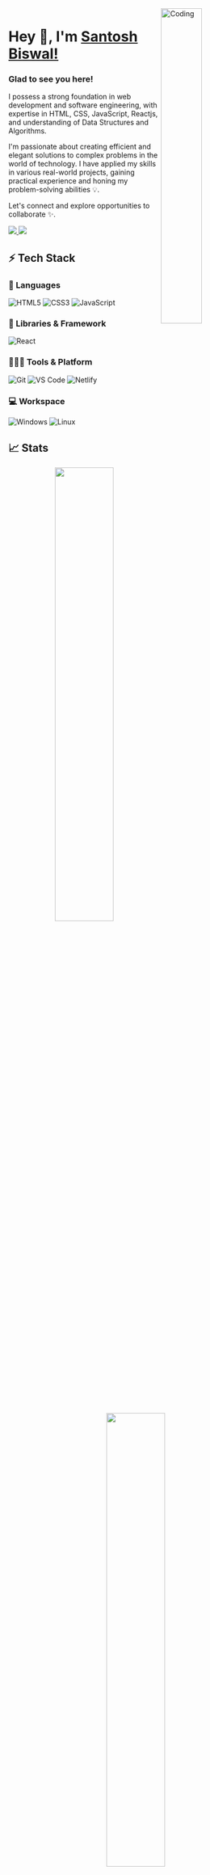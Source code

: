<img src="https://camo.githubusercontent.com/f1f2bc6e7ec110b34bab4ec55aa5c93ebae552ae011f5756bd7b7f783d627a6d/68747470733a2f2f63646e2e6472696262626c652e636f6d2f75736572732f313136323037372f73637265656e73686f74732f333834383931342f70726f6772616d6d65722e676966" width="40%" alt="Coding" align="right"/>
<p width="60%" align="left">
    <h1>Hey 👋, I'm <a href="https://github.com/Santosh6185/Santosh6185">Santosh Biswal!</a></h1>

### Glad to see you here! &nbsp;
<p>
I possess a strong foundation in web development and software engineering, with expertise in HTML, CSS, JavaScript, Reactjs, and understanding of Data Structures and Algorithms.

I'm passionate about creating efficient and elegant solutions to complex problems in the world of technology. I have applied my skills in various real-world projects, gaining practical experience and honing my problem-solving abilities :bulb:.

Let's connect and explore opportunities to collaborate  :sparkles:.
</p>
<p align="left">
    <a href="https://www.linkedin.com/in/santosh-biswal-18a176231/">
        <img src="https://img.shields.io/badge/LinkedIn-0077B5?style=for-the-badge&logo=linkedin&logoColor=white" />
    </a>
        <a href="mailto:santoshbiswal048@gmail.com">
        <img src="https://img.shields.io/badge/Gmail-D14836?style=for-the-badge&logo=gmail&logoColor=white" />
    </a>
</p>
</p>

## ⚡ Tech Stack

### 🚀 Languages
![HTML5](https://img.shields.io/badge/HTML5-E34F26?style=for-the-badge&logo=html5&logoColor=white)
![CSS3](https://img.shields.io/badge/CSS3-1572B6?style=for-the-badge&logo=css3&logoColor=white)
![JavaScript](https://img.shields.io/badge/JavaScript-323330?style=for-the-badge&logo=javascript&logoColor=F7DF1E)


### 🧩 Libraries & Framework
![React](https://img.shields.io/badge/React-20232A?style=for-the-badge&logo=react&logoColor=61DAFB)


### 🧑🏻‍💻 Tools & Platform
![Git](https://img.shields.io/badge/Git-F05032?style=for-the-badge&logo=git&logoColor=white)
![VS Code](https://img.shields.io/badge/Visual_Studio_Code-0078D4?style=for-the-badge&logo=visual%20studio%20code&logoColor=white)
![Netlify](https://img.shields.io/badge/Netlify-00C7B7?style=for-the-badge&logo=netlify&logoColor=white)

### :computer: Workspace
![Windows](https://img.shields.io/badge/Windows-0078D6?style=for-the-badge&logo=windows&logoColor=white)
![Linux](https://img.shields.io/badge/Linux-FCC624?style=for-the-badge&logo=linux&logoColor=black)
## 📈 Stats
<p align="center">
  <img width="48%" src="https://github-readme-stats.vercel.app/api?username=Santosh6185&show_icons=true&hide_border=true&theme=radical" />
  <img width="48%" src="https://github-readme-streak-stats.herokuapp.com/?user=Santosh6185&hide_border=true&theme=radical" />
</p>

## 🔝 Most used languages
  <img alt="languages" src="https://github-readme-stats.vercel.app/api/top-langs/?username=Santosh6185&layout=compact&hide_border=true&theme=radical" />

### Show some :heart: by starring some of the repositories!
    
